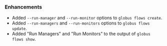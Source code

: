### Enhancements

* Added `--run-manager` and `--run-monitor` options to `globus flows create`.
* Added `--run-managers` and `--run-monitors` options to `globus flows update`.
* Added "Run Managers" and "Run Monitors" to the output of `globus flows show`.
